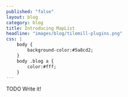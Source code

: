 ```yaml
---
published: "false"
layout: blog
category: blog
title: Introducing MapList
headline: "images/blog/tilemill-plugins.png"
css: |
    body {
        background-color:#5a8cd2;
    }
    body .blog a {
        color:#fff;
    }
---
```


TODO Write it!
